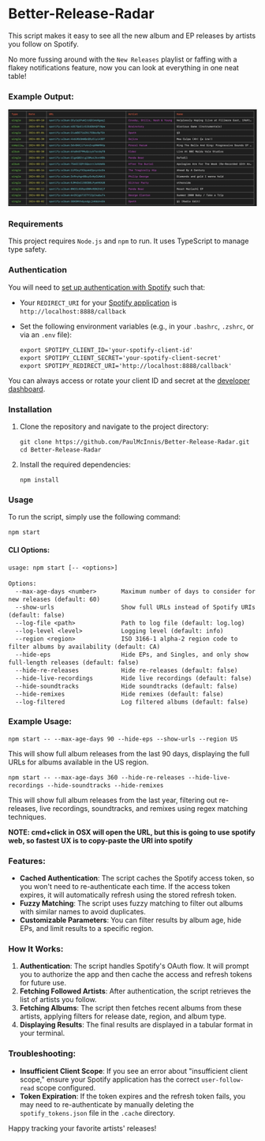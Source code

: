 # Better-Release-Radar

This script makes it easy to see all the new album and EP releases by artists you follow on Spotify.

No more fussing around with the `New Releases` playlist or faffing with a flakey notifications feature, now you can look at everything in one neat table!

### Example Output:

![Example](https://github.com/PaulMcInnis/Better-Release-Radar/blob/master/example.png)

### Requirements

This project requires `Node.js` and `npm` to run. It uses TypeScript to manage type safety.

### Authentication

You will need to [set up authentication with Spotify](https://developer.spotify.com/documentation/general/guides/authorization-guide/) such that:

- Your `REDIRECT_URI` for your [Spotify application](https://developer.spotify.com/dashboard/applications) is `http://localhost:8888/callback`
- Set the following environment variables (e.g., in your `.bashrc`, `.zshrc`, or via an `.env` file):

  ```
  export SPOTIPY_CLIENT_ID='your-spotify-client-id'
  export SPOTIPY_CLIENT_SECRET='your-spotify-client-secret'
  export SPOTIPY_REDIRECT_URI='http://localhost:8888/callback'
  ```

You can always access or rotate your client ID and secret at the [developer dashboard](https://developer.spotify.com/dashboard/).

### Installation

1. Clone the repository and navigate to the project directory:

   ```
   git clone https://github.com/PaulMcInnis/Better-Release-Radar.git
   cd Better-Release-Radar
   ```

2. Install the required dependencies:

   ```
   npm install
   ```

### Usage

To run the script, simply use the following command:

    npm start

#### CLI Options:

    usage: npm start [-- <options>]

    Options:
      --max-age-days <number>       Maximum number of days to consider for new releases (default: 60)
      --show-urls                   Show full URLs instead of Spotify URIs (default: false)
      --log-file <path>             Path to log file (default: log.log)
      --log-level <level>           Logging level (default: info)
      --region <region>             ISO 3166-1 alpha-2 region code to filter albums by availability (default: CA)
      --hide-eps                    Hide EPs, and Singles, and only show full-length releases (default: false)
      --hide-re-releases            Hide re-releases (default: false)
      --hide-live-recordings        Hide live recordings (default: false)
      --hide-soundtracks            Hide soundtracks (default: false)
      --hide-remixes                Hide remixes (default: false)
      --log-filtered                Log filtered albums (default: false)

### Example Usage:

    npm start -- --max-age-days 90 --hide-eps --show-urls --region US

This will show full album releases from the last 90 days, displaying the full URLs for albums available in the US region.

    npm start -- --max-age-days 360 --hide-re-releases --hide-live-recordings --hide-soundtracks --hide-remixes

This will show full album releases from the last year, filtering out re-releases, live recordings, soundtracks, and remixes using regex matching techniques.

**NOTE: cmd+click in OSX will open the URL, but this is going to use spotify web, so fastest UX is to copy-paste the URI into spotify**

### Features:

- **Cached Authentication**: The script caches the Spotify access token, so you won't need to re-authenticate each time. If the access token expires, it will automatically refresh using the stored refresh token.
- **Fuzzy Matching**: The script uses fuzzy matching to filter out albums with similar names to avoid duplicates.
- **Customizable Parameters**: You can filter results by album age, hide EPs, and limit results to a specific region.

### How It Works:

1. **Authentication**: The script handles Spotify's OAuth flow. It will prompt you to authorize the app and then cache the access and refresh tokens for future use.
2. **Fetching Followed Artists**: After authentication, the script retrieves the list of artists you follow.
3. **Fetching Albums**: The script then fetches recent albums from these artists, applying filters for release date, region, and album type.
4. **Displaying Results**: The final results are displayed in a tabular format in your terminal.

### Troubleshooting:

- **Insufficient Client Scope**: If you see an error about "insufficient client scope," ensure your Spotify application has the correct `user-follow-read` scope configured.
- **Token Expiration**: If the token expires and the refresh token fails, you may need to re-authenticate by manually deleting the `spotify_tokens.json` file in the `.cache` directory.

Happy tracking your favorite artists' releases!
